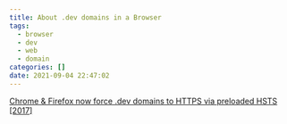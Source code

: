 ```yaml
---
title: About .dev domains in a Browser
tags:
  - browser
  - dev
  - web
  - domain
categories: []
date: 2021-09-04 22:47:02
---
```


[Chrome & Firefox now force .dev domains to HTTPS via preloaded HSTS [2017]](https://ma.ttias.be/chrome-force-dev-domains-https-via-preloaded-hsts/)